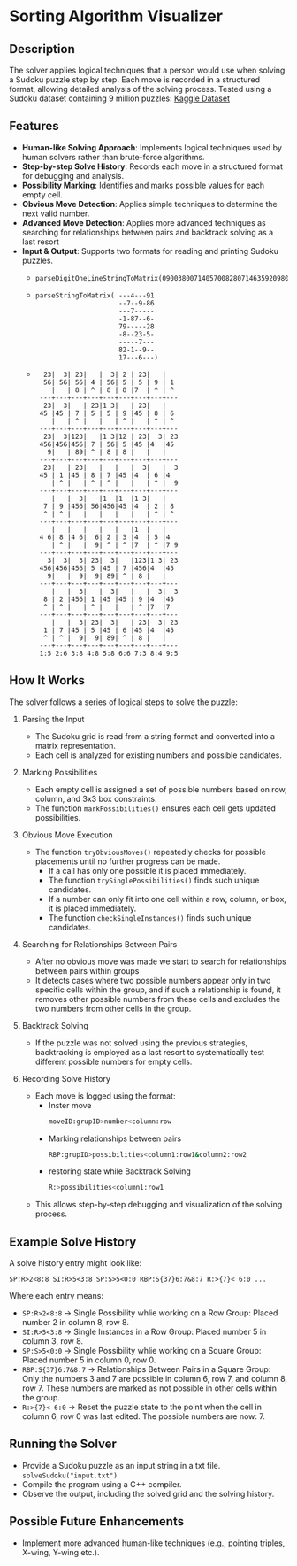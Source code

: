 # Sorting Algorithm Visualizer

## Description
The solver applies logical techniques that a person would use when solving a Sudoku puzzle step by step. 
Each move is recorded in a structured format, allowing detailed analysis of the solving process. Tested using a Sudoku dataset containing 9 million puzzles: [Kaggle Dataset](https://www.kaggle.com/datasets/rohanrao/sudoku)

## Features
- **Human-like Solving Approach**: Implements logical techniques used by human solvers rather than brute-force algorithms.
- **Step-by-step Solve History**: Records each move in a structured format for debugging and analysis.
- **Possibility Marking**: Identifies and marks possible values for each empty cell.
- **Obvious Move Detection**: Applies simple techniques to determine the next valid number.
- **Advanced Move Detection**: Applies more advanced techniques as searching for relationships between pairs and backtrack solving as a last resort
- **Input & Output**: Supports two formats for reading and printing Sudoku puzzles.
  - ```
    parseDigitOneLineStringToMatrix(090038007140570082807146359209800763004090008080002104430905870900780045578401936)
  - ```
    parseStringToMatrix( ---4---91
                         --7--9-86
                         ---7-----
                         -1-87--6-
                         79-----28
                         -8--23-5-
                         -----7---
                         82-1--9--
                         17---6---)
   - ```
       23|  3| 23|   |  3| 2 | 23|   |
       56| 56| 56| 4 | 56| 5 | 5 | 9 | 1
         |   | 8 | ^ | 8 | 8 |7  | ^ | ^
      ---+---+---+---+---+---+---+---+---
       23|  3|   | 23|1 3|   | 23|   |
      45 |45 | 7 | 5 | 5 | 9 |45 | 8 | 6
         |   | ^ |   |   | ^ |   | ^ | ^
      ---+---+---+---+---+---+---+---+---
       23|  3|123|   |1 3|12 | 23|  3| 23
      456|456|456| 7 | 56| 5 |45 |4  |45
        9|   | 89| ^ | 8 | 8 |   |   |
      ---+---+---+---+---+---+---+---+---
       23|   | 23|   |   |   |  3|   |  3
      45 | 1 |45 | 8 | 7 |45 |4  | 6 |4
         | ^ |   | ^ | ^ |   |   | ^ |  9
      ---+---+---+---+---+---+---+---+---
         |   |  3|   |1  |1  |1 3|   |
       7 | 9 |456| 56|456|45 |4  | 2 | 8
       ^ | ^ |   |   |   |   |   | ^ | ^
      ---+---+---+---+---+---+---+---+---
         |   |   |   |   |   |1  |   |
      4 6| 8 |4 6|  6| 2 | 3 |4  | 5 |4
         | ^ |   |  9| ^ | ^ |7  | ^ |7 9
      ---+---+---+---+---+---+---+---+---
        3|  3|  3| 23|  3|   |123|1 3| 23
      456|456|456| 5 |45 | 7 |456|4  |45
        9|   |  9|  9| 89| ^ | 8 |   |
      ---+---+---+---+---+---+---+---+---
         |   |  3|   |  3|   |   |  3|  3
       8 | 2 |456| 1 |45 |45 | 9 |4  |45
       ^ | ^ |   | ^ |   |   | ^ |7  |7
      ---+---+---+---+---+---+---+---+---
         |   |  3| 23|  3|   | 23|  3| 23
       1 | 7 |45 | 5 |45 | 6 |45 |4  |45
       ^ | ^ |  9|  9| 89| ^ | 8 |   |
      ---+---+---+---+---+---+---+---+---
      1:5 2:6 3:8 4:8 5:8 6:6 7:3 8:4 9:5

## How It Works

The solver follows a series of logical steps to solve the puzzle:
1. Parsing the Input
   - The Sudoku grid is read from a string format and converted into a matrix representation.
   - Each cell is analyzed for existing numbers and possible candidates.

2. Marking Possibilities
   - Each empty cell is assigned a set of possible numbers based on row, column, and 3x3 box constraints.
   - The function `markPossibilities()` ensures each cell gets updated possibilities.

3. Obvious Move Execution 
   - The function `tryObviousMoves()` repeatedly checks for possible placements until no further progress can be made.
     - If a call has only one possible it is placed immediately.
     - The function `trySinglePossibilities()` finds such unique candidates.
     - If a number can only fit into one cell within a row, column, or box, it is placed immediately.
     - The function `checkSingleInstances()` finds such unique candidates.

4. Searching for Relationships Between Pairs
   - After no obvious move was made we start to search for relationships between pairs within groups
   - It detects cases where two possible numbers appear only in two specific cells within the group,
     and if such a relationship is found, it removes other possible numbers from these cells and excludes the two numbers from other cells in the group.
   
5. Backtrack Solving
   - If the puzzle was not solved using the previous strategies, backtracking is employed as a last resort to systematically test different possible numbers for empty cells.

6. Recording Solve History
   - Each move is logged using the format:
     - Inster move
       ```sh
       moveID:grupID>number<column:row
     - Marking relationships between pairs
       ```sh
       RBP:grupID>possibilities<column1:row1&column2:row2
     - restoring state while Backtrack Solving
       ```sh
       R:>possibilities<column1:row1
   - This allows step-by-step debugging and visualization of the solving process.


## Example Solve History

A solve history entry might look like:
```
SP:R>2<8:8 SI:R>5<3:8 SP:S>5<0:0 RBP:S{37}6:7&8:7 R:>{7}< 6:0 ...
```
Where each entry means:
- `SP:R>2<8:8` → Single Possibility whlie working on a Row Group: Placed number 2 in column 8, row 8.
- `SI:R>5<3:8` → Single Instances in a Row Group: Placed number 5 in column 3, row 8.
- `SP:S>5<0:0` → Single Possibility whlie working on a Square Group: Placed number 5 in column 0, row 0.
- `RBP:S{37}6:7&8:7` → Relationships Between Pairs in a Square Group: Only the numbers 3 and 7 are possible in column 6, row 7, and column 8, row 7. These numbers are marked as not possible in other cells within the group.
- `R:>{7}< 6:0` → Reset the puzzle state to the point when the cell in column 6, row 0 was last edited. The possible numbers are now: 7.

## Running the Solver

 - Provide a Sudoku puzzle as an input string in a txt file. `solveSudoku("input.txt")`
 - Compile the program using a C++ compiler.
 - Observe the output, including the solved grid and the solving history.

## Possible Future Enhancements
 - Implement more advanced human-like techniques (e.g., pointing triples, X-wing, Y-wing etc.).

